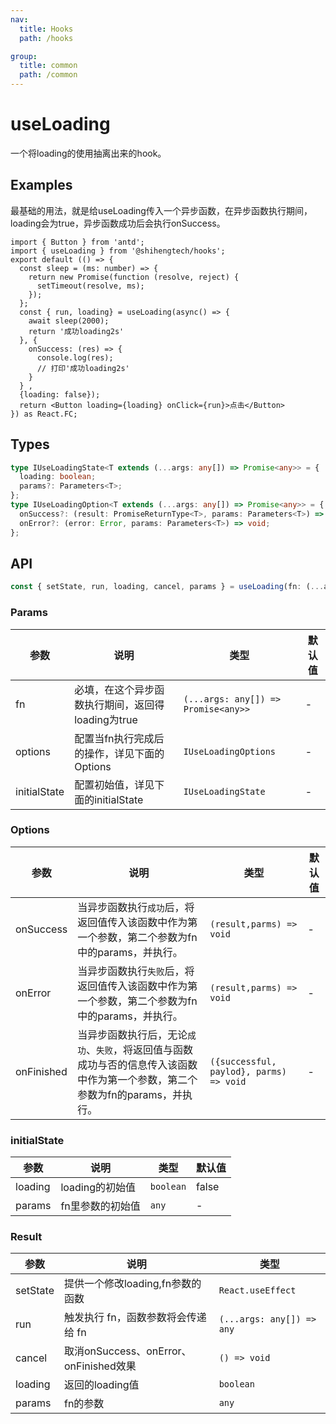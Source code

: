 ```yaml
---
nav:
  title: Hooks
  path: /hooks

group:
  title: common
  path: /common
---
```


# useLoading
一个将loading的使用抽离出来的hook。

## Examples
最基础的用法，就是给useLoading传入一个异步函数，在异步函数执行期间，loading会为true，异步函数成功后会执行onSuccess。
```tsx
import { Button } from 'antd';
import { useLoading } from '@shihengtech/hooks';
export default (() => {
  const sleep = (ms: number) => {
    return new Promise(function (resolve, reject) {
      setTimeout(resolve, ms);
    });
  };
  const { run, loading} = useLoading(async() => {
    await sleep(2000);
    return '成功loading2s'
  }, {
    onSuccess: (res) => {
      console.log(res);
      // 打印'成功loading2s'
    }
  } ,
  {loading: false});
  return <Button loading={loading} onClick={run}>点击</Button>
}) as React.FC;
```
## Types
```typescript
type IUseLoadingState<T extends (...args: any[]) => Promise<any>> = {
  loading: boolean;
  params?: Parameters<T>;
};
type IUseLoadingOption<T extends (...args: any[]) => Promise<any>> = {
  onSuccess?: (result: PromiseReturnType<T>, params: Parameters<T>) => void;
  onError?: (error: Error, params: Parameters<T>) => void;
};
```
## API
```typescript
const { setState, run, loading, cancel, params } = useLoading(fn: (...args: any[]) => Promise<any>>  ,options?: IUseLoadingOptions<T>, initialState?: Partial<IUseLoadingState<T>> )
```
### Params

| 参数           | 说明                             | 类型                   | 默认值 |
| ------------ | ------------------------------ | -------------------- | --- |
| fn           | 必填，在这个异步函数执行期间，返回得loading为true | `(...args: any[]) => Promise<any>>`            | -   |
| options      | 配置当fn执行完成后的操作，详见下面的Options     | `IUseLoadingOptions` | -   |
| initialState | 配置初始值，详见下面的initialState        | `IUseLoadingState`   | -   |



### Options

| 参数         | 说明                                                                    | 类型                                      | 默认值 |
| ---------- | --------------------------------------------------------------------- | --------------------------------------- | --- |
| onSuccess  | 当异步函数执行`成功`后，将返回值传入该函数中作为第一个参数，第二个参数为fn中的params，并执行。                  | `(result,parms) => void`                | -   |
| onError    | 当异步函数执行`失败`后，将返回值传入该函数中作为第一个参数，第二个参数为fn中的params，并执行。                  | `(result,parms) => void`                | -   |
| onFinished | 当异步函数执行后，无论`成功`、`失败`，将返回值与函数成功与否的信息传入该函数中作为第一个参数，第二个参数为fn的params，并执行。 | `({successful, paylod}, parms) => void` | -   |

### initialState

| 参数      | 说明          | 类型        | 默认值   |
| ------- | ----------- | --------- | ----- |
| loading | loading的初始值 | `boolean` | false |
| params  | fn里参数的初始值   | `any`     | -     |

### Result

| 参数       | 说明                               | 类型                        |
| -------- | -------------------------------- | ------------------------- |
| setState | 提供一个修改loading,fn参数的函数            | `React.useEffect`         |
| run      | 触发执行 fn，函数参数将会传递给 fn             | `(...args: any[]) => any` |
| cancel   | 取消onSuccess、onError、onFinished效果 | `() => void`              |
| loading  | 返回的loading值                      | `boolean`                 |
| params   | fn的参数                            | `any`                     |




